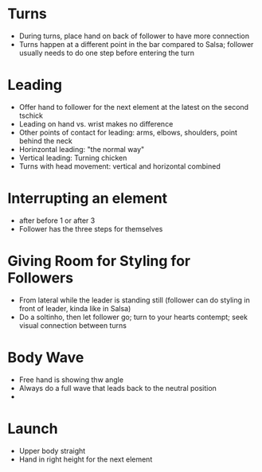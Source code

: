 # Turns

* During turns, place hand on back of follower to have more connection
* Turns happen at a different point in the bar compared to Salsa; follower usually needs to do one step before entering the turn

# Leading 
* Offer hand to follower for the next element at the latest on the second tschick
* Leading on hand vs. wrist makes no difference
* Other points of contact for leading: arms, elbows, shoulders, point behind the neck
* Horinzontal leading: "the normal way"
* Vertical leading: Turning chicken
* Turns with head movement: vertical and horizontal combined

# Interrupting an element
* after before 1 or after 3
* Follower has the three steps for themselves

# Giving Room for Styling for Followers
* From lateral while the leader is standing still (follower can do styling in front of leader, kinda like in Salsa)
* Do a soltinho, then let follower go; turn to your hearts contempt; seek visual connection between turns

# Body Wave
* Free hand is showing thw angle 
* Always do a full wave that leads back to the neutral position
* 

# Launch
* Upper body straight
* Hand in right height for the next element

